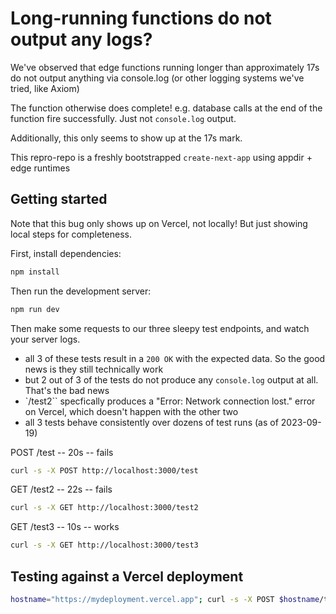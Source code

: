 # Long-running functions do not output any logs?

We've observed that edge functions running longer than approximately 17s do not output anything via console.log (or other logging systems we've tried, like Axiom)

The function otherwise does complete! e.g. database calls at the end of the function fire successfully. Just not `console.log` output.

Additionally, this only seems to show up at the 17s mark.

This repro-repo is a freshly bootstrapped `create-next-app` using appdir + edge runtimes

## Getting started

Note that this bug only shows up on Vercel, not locally! But just showing local steps for completeness.

First, install dependencies:

```sh
npm install
```

Then run the development server:

```bash
npm run dev
```

Then make some requests to our three sleepy test endpoints, and watch your server logs.

- all 3 of these tests result in a `200 OK` with the expected data. So the good news is they still technically work
- but 2 out of 3 of the tests do not produce any `console.log` output at all. That's the bad news
- `/test2`` specfically produces a "Error: Network connection lost." error on Vercel, which doesn't happen with the other two
- all 3 tests behave consistently over dozens of test runs (as of 2023-09-19)

POST /test -- 20s -- fails

```sh
curl -s -X POST http://localhost:3000/test
```

GET /test2 -- 22s -- fails

```sh
curl -s -X GET http://localhost:3000/test2
```

GET /test3 -- 10s -- works

```sh
curl -s -X GET http://localhost:3000/test3
```

## Testing against a Vercel deployment

```sh
hostname="https://mydeployment.vercel.app"; curl -s -X POST $hostname/test; echo; curl -s -X GET $hostname/test2; curl -s -X GET $hostname/test3
```
